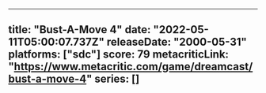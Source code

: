 
---
title: "Bust-A-Move 4"
date: "2022-05-11T05:00:07.737Z"
releaseDate: "2000-05-31"
platforms: ["sdc"]
score: 79
metacriticLink: "https://www.metacritic.com/game/dreamcast/bust-a-move-4"
series: []
---
